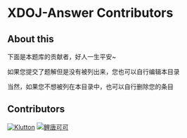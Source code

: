 # XDOJ-Answer Contributors

## About this

下面是本题库的贡献者，好人一生平安~

如果您提交了题解但是没有被列出来，您也可以自行编辑本目录

当然，如果您不想被列在本目录中，也可以自行删除您的条目

## Contributors

[![Klutton](https://github.com/Klutton.png?size=80)](https://github.com/Klutton)
[![鲤唐可可](https://github.com/ExceptionB.png?size=80)](https://github.com/ExceptionB)